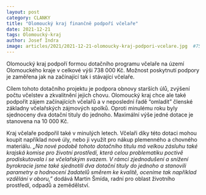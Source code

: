 ```yaml
---
layout: post
category: CLANKY
title: "Olomoucký kraj finančně podpoří včelaře"
date: 2021-12-21
tags: Olomoucký-kraj
author: Josef Indra
image: articles/2021/2021-12-21-olomoucky-kraj-podpori-vcelare.jpg  #751x422 pixelu
---
```

Olomoucký kraj podpoří formou dotačního programu včelaře na území Olomouckého kraje v celkové výši 738 000 Kč. Možnost poskytnutí podpory je zaměřena jak na začínající tak i stávající včelaře. 

Cílem tohoto dotačního projektu je podpora obnovy starších úlů, zvýšení počtu včelstev a zkvalitnění jejich chovu. Olomoucký kraj chce ale také podpořit zájem začínajících včelařů a v neposlední řadě “omladit” členské základny včelařských zájmových spolků. Oproti minulému roku byly sjednoceny dva dotační tituly do jednoho. Maximální výše jedné dotace je stanovena na 10 000 Kč.


Kraj včelaře podpořil také v minulých letech. Včelaři díky této dotaci mohou koupit například nové úly, nebo ji využít pro nákup plemenného a chovného materiálu. 
*„Na nové podobě tohoto dotačního titulu má velkou zásluhu také krajská komise pro životní prostředí, která celou problematiku poctivě prodiskutovala i se včelařským svazem. V rámci zjednodušení a snížení byrokracie jsme také sjednotili dva dotační tituly do jednoho a stanovili parametry a hodnocení žadatelů směrem ke kvalitě, oceníme tak například vzdělání v oboru,”* dodává Martin Šmída, radní pro oblast životního prostředí, odpadů a zemědělství.
